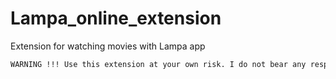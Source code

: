 # Lampa_online_extension
Extension for watching movies with Lampa app

```diff
WARNING !!! Use this extension at your own risk. I do not bear any responsibility for any troubles in the work of software and hardware.
```
